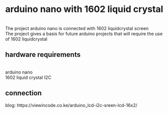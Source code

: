 <h1> arduino nano with 1602 liquid crystal <b></b> </h1> <br>
 The project arduino nano is connected with 1602 liquidcrystal screen <br>
 The project gives a basis for future arduino projects that will require the use of 1602 liquidcrystal <br>

 <h2> hardware requirements </h2> <br>
 arduino nano <br>
 1602 liquid crystal I2C<p>
 
<h2>connection <b></b></h2> 
 blog: https://viewincode.co.ke/arduino_lcd-i2c-sreen-lcd-16x2/

 

